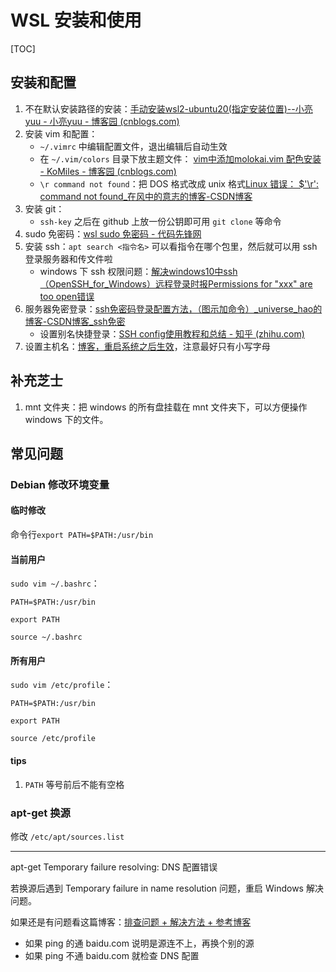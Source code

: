 # WSL 安装和使用

[TOC]

## 安装和配置

1. 不在默认安装路径的安装：[手动安装wsl2-ubuntu20(指定安装位置)--小亮yuu - 小亮yuu - 博客园 (cnblogs.com)](https://www.cnblogs.com/xiaoliangyuu/p/15506352.html)
2. 安装 vim 和配置：
   - `~/.vimrc` 中编辑配置文件，退出编辑后自动生效
   - 在 `~/.vim/colors` 目录下放主题文件： [vim中添加molokai.vim 配色安装 - KoMiles - 博客园 (cnblogs.com)](https://www.cnblogs.com/wangkongming/p/4702559.html)
   - `\r command not found`：把 DOS 格式改成 unix 格式[Linux 错误： $'\r': command not found_在风中的意志的博客-CSDN博客](https://blog.csdn.net/u010416101/article/details/80135293)
3. 安装 git：
   - `ssh-key` 之后在 github 上放一份公钥即可用 `git clone` 等命令
4. sudo 免密码：[wsl sudo 免密码 - 代码先锋网](https://www.codeleading.com/article/12044675148/##:~:text=wsl)
5. 安装 ssh：`apt search <指令名>` 可以看指令在哪个包里，然后就可以用 ssh 登录服务器和传文件啦
   - windows 下 ssh 权限问题：[解决windows10中ssh（OpenSSH_for_Windows）远程登录时报Permissions for "xxx" are too open错误](https://blog.csdn.net/xiaohaolaoda/article/details/105434315)
6. 服务器免密登录：[ssh免密码登录配置方法，（图示加命令）_universe_hao的博客-CSDN博客_ssh免密](https://blog.csdn.net/universe_hao/article/details/52296811)
   - 设置别名快捷登录：[SSH config使用教程和总结 - 知乎 (zhihu.com)](https://zhuanlan.zhihu.com/p/35922004)
7. 设置主机名：[博客，重启系统之后生效](https://blog.csdn.net/prettyshuang/article/details/50635478)，注意最好只有小写字母

## 补充芝士

1. mnt 文件夹：把 windows 的所有盘挂载在 mnt 文件夹下，可以方便操作 windows 下的文件。

## 常见问题

### Debian 修改环境变量

#### 临时修改

命令行`export PATH=$PATH:/usr/bin`

#### 当前用户

`sudo vim ~/.bashrc`：

```
PATH=$PATH:/usr/bin

export PATH
```

`source ~/.bashrc`

#### 所有用户

`sudo vim /etc/profile`：

```
PATH=$PATH:/usr/bin

export PATH
```

`source /etc/profile`

#### tips

1. `PATH` 等号前后不能有空格

### apt-get 换源

修改 `/etc/apt/sources.list`

---

apt-get Temporary failure resolving: DNS 配置错误

若换源后遇到 Temporary failure in name resolution 问题，重启 Windows 解决问题。

如果还是有问题看这篇博客：[排查问题 + 解决方法 + 参考博客](https://blog.csdn.net/qq_36745372/article/details/120088673)
- 如果 ping 的通 baidu.com 说明是源连不上，再换个别的源
- 如果 ping 不通 baidu.com 就检查 DNS 配置